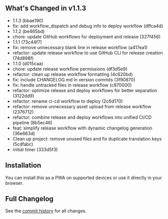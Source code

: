 ## What's Changed in v1.1.3

- 1.1.3 (bbae190)
- fix: add workflow_dispatch and debug info to deploy workflow (dffca4d)
- 1.1.2 (be465bd)
- chore: update GitHub workflows for deployment and release (327f456)
- 1.1.1 (73c44f7)
- fix: remove unnecessary blank line in release workflow (a417ea1)
- refactor: update release workflow to use GitHub CLI for release creation (74d898f)
- 1.1.0 (d015caa)
- chore: update release workflow permissions (df3d5e9)
- refactor: clean up release workflow formatting (4c620bd)
- fix: include CHANGELOG.md in version commits (3f90870)
- fix: handle untracked files in release workflow (c870000)
- refactor: optimize release and deploy workflows for better separation (3122dd9)
- refactor: rename ci-cd workflow to deploy (2c6d170)
- refactor: remove unnecessary asset upload from release workflow (2376712)
- refactor: combine release and deploy workflows into unified CI/CD pipeline (8b5ec46)
- feat: simplify release workflow with dynamic changelog generation (36e663d)
- Clean up project: remove unused files and fix duplicate translation keys (5cdfabc)
- initial timer (333d5f3)

## Installation

You can install this as a PWA on supported devices or use it directly in your browser.

## Full Changelog

See the [commit history](https://github.com/aragaoi/handy-timer/compare/...v1.1.3) for all changes.
